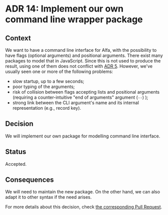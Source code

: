 # ADR 14: Implement our own command line wrapper package 

## Context

We want to have a command line interface for Alfa, with the possibility to have flags (optional arguments) and positional arguments. There exist many packages to model that in JavaScript. Since this is not used to produce the result, using one of them does not conflict with [ADR 5](./adr-005.md). However, we've usually seen one or more of the following problems: 

* slow startup, up to a few seconds;
* poor typing of the arguments; 
* risk of collision between flags accepting lists and positional arguments (requiring a counter-intuitive "end of arguments" argument (`--`) );
* strong link between the CLI argument's name and its internal representation (e.g., record key).

## Decision

We will implement our own package for modelling command line interface.

## Status

Accepted.

## Consequences

We will need to maintain the new package. On the other hand, we can also adapt it to other syntax if the need arises.

For more details about this decision, check [the corresponding Pull Request](https://github.com/Siteimprove/alfa/pull/265).
